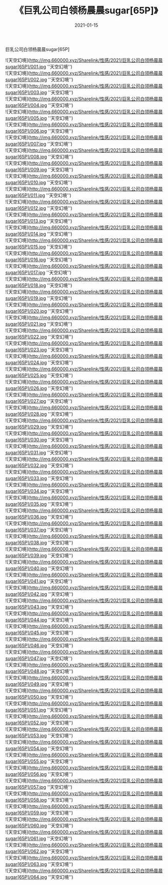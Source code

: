 ﻿---
layout: post
title:  《巨乳公司白领杨晨晨sugar[65P]》
date:   2021-01-15
img: http://img.660000.xyz/Sharelink/性感/2021/巨乳公司白领杨晨晨sugar[65P]/000.jpg
categories: [美女, 性感, 泳衣]
---

巨乳公司白领杨晨晨sugar[65P]



![天空幻境](http://img.660000.xyz/Sharelink/性感/2021/巨乳公司白领杨晨晨sugar[65P]/001.jpg ''天空幻境'') <br>
![天空幻境](http://img.660000.xyz/Sharelink/性感/2021/巨乳公司白领杨晨晨sugar[65P]/002.jpg ''天空幻境'') <br>
![天空幻境](http://img.660000.xyz/Sharelink/性感/2021/巨乳公司白领杨晨晨sugar[65P]/003.jpg ''天空幻境'') <br>
![天空幻境](http://img.660000.xyz/Sharelink/性感/2021/巨乳公司白领杨晨晨sugar[65P]/004.jpg ''天空幻境'') <br>
![天空幻境](http://img.660000.xyz/Sharelink/性感/2021/巨乳公司白领杨晨晨sugar[65P]/005.jpg ''天空幻境'') <br>
![天空幻境](http://img.660000.xyz/Sharelink/性感/2021/巨乳公司白领杨晨晨sugar[65P]/006.jpg ''天空幻境'') <br>
![天空幻境](http://img.660000.xyz/Sharelink/性感/2021/巨乳公司白领杨晨晨sugar[65P]/007.jpg ''天空幻境'') <br>
![天空幻境](http://img.660000.xyz/Sharelink/性感/2021/巨乳公司白领杨晨晨sugar[65P]/008.jpg ''天空幻境'') <br>
![天空幻境](http://img.660000.xyz/Sharelink/性感/2021/巨乳公司白领杨晨晨sugar[65P]/009.jpg ''天空幻境'') <br>
![天空幻境](http://img.660000.xyz/Sharelink/性感/2021/巨乳公司白领杨晨晨sugar[65P]/010.jpg ''天空幻境'') <br>
![天空幻境](http://img.660000.xyz/Sharelink/性感/2021/巨乳公司白领杨晨晨sugar[65P]/011.jpg ''天空幻境'') <br>
![天空幻境](http://img.660000.xyz/Sharelink/性感/2021/巨乳公司白领杨晨晨sugar[65P]/012.jpg ''天空幻境'') <br>
![天空幻境](http://img.660000.xyz/Sharelink/性感/2021/巨乳公司白领杨晨晨sugar[65P]/013.jpg ''天空幻境'') <br>
![天空幻境](http://img.660000.xyz/Sharelink/性感/2021/巨乳公司白领杨晨晨sugar[65P]/014.jpg ''天空幻境'') <br>
![天空幻境](http://img.660000.xyz/Sharelink/性感/2021/巨乳公司白领杨晨晨sugar[65P]/015.jpg ''天空幻境'') <br>
![天空幻境](http://img.660000.xyz/Sharelink/性感/2021/巨乳公司白领杨晨晨sugar[65P]/016.jpg ''天空幻境'') <br>
![天空幻境](http://img.660000.xyz/Sharelink/性感/2021/巨乳公司白领杨晨晨sugar[65P]/017.jpg ''天空幻境'') <br>
![天空幻境](http://img.660000.xyz/Sharelink/性感/2021/巨乳公司白领杨晨晨sugar[65P]/018.jpg ''天空幻境'') <br>
![天空幻境](http://img.660000.xyz/Sharelink/性感/2021/巨乳公司白领杨晨晨sugar[65P]/019.jpg ''天空幻境'') <br>
![天空幻境](http://img.660000.xyz/Sharelink/性感/2021/巨乳公司白领杨晨晨sugar[65P]/020.jpg ''天空幻境'') <br>
![天空幻境](http://img.660000.xyz/Sharelink/性感/2021/巨乳公司白领杨晨晨sugar[65P]/021.jpg ''天空幻境'') <br>
![天空幻境](http://img.660000.xyz/Sharelink/性感/2021/巨乳公司白领杨晨晨sugar[65P]/022.jpg ''天空幻境'') <br>
![天空幻境](http://img.660000.xyz/Sharelink/性感/2021/巨乳公司白领杨晨晨sugar[65P]/023.jpg ''天空幻境'') <br>
![天空幻境](http://img.660000.xyz/Sharelink/性感/2021/巨乳公司白领杨晨晨sugar[65P]/024.jpg ''天空幻境'') <br>
![天空幻境](http://img.660000.xyz/Sharelink/性感/2021/巨乳公司白领杨晨晨sugar[65P]/025.jpg ''天空幻境'') <br>
![天空幻境](http://img.660000.xyz/Sharelink/性感/2021/巨乳公司白领杨晨晨sugar[65P]/026.jpg ''天空幻境'') <br>
![天空幻境](http://img.660000.xyz/Sharelink/性感/2021/巨乳公司白领杨晨晨sugar[65P]/027.jpg ''天空幻境'') <br>
![天空幻境](http://img.660000.xyz/Sharelink/性感/2021/巨乳公司白领杨晨晨sugar[65P]/028.jpg ''天空幻境'') <br>
![天空幻境](http://img.660000.xyz/Sharelink/性感/2021/巨乳公司白领杨晨晨sugar[65P]/029.jpg ''天空幻境'') <br>
![天空幻境](http://img.660000.xyz/Sharelink/性感/2021/巨乳公司白领杨晨晨sugar[65P]/030.jpg ''天空幻境'') <br>
![天空幻境](http://img.660000.xyz/Sharelink/性感/2021/巨乳公司白领杨晨晨sugar[65P]/031.jpg ''天空幻境'') <br>
![天空幻境](http://img.660000.xyz/Sharelink/性感/2021/巨乳公司白领杨晨晨sugar[65P]/032.jpg ''天空幻境'') <br>
![天空幻境](http://img.660000.xyz/Sharelink/性感/2021/巨乳公司白领杨晨晨sugar[65P]/033.jpg ''天空幻境'') <br>
![天空幻境](http://img.660000.xyz/Sharelink/性感/2021/巨乳公司白领杨晨晨sugar[65P]/034.jpg ''天空幻境'') <br>
![天空幻境](http://img.660000.xyz/Sharelink/性感/2021/巨乳公司白领杨晨晨sugar[65P]/035.jpg ''天空幻境'') <br>
![天空幻境](http://img.660000.xyz/Sharelink/性感/2021/巨乳公司白领杨晨晨sugar[65P]/036.jpg ''天空幻境'') <br>
![天空幻境](http://img.660000.xyz/Sharelink/性感/2021/巨乳公司白领杨晨晨sugar[65P]/037.jpg ''天空幻境'') <br>
![天空幻境](http://img.660000.xyz/Sharelink/性感/2021/巨乳公司白领杨晨晨sugar[65P]/038.jpg ''天空幻境'') <br>
![天空幻境](http://img.660000.xyz/Sharelink/性感/2021/巨乳公司白领杨晨晨sugar[65P]/039.jpg ''天空幻境'') <br>
![天空幻境](http://img.660000.xyz/Sharelink/性感/2021/巨乳公司白领杨晨晨sugar[65P]/040.jpg ''天空幻境'') <br>
![天空幻境](http://img.660000.xyz/Sharelink/性感/2021/巨乳公司白领杨晨晨sugar[65P]/041.jpg ''天空幻境'') <br>
![天空幻境](http://img.660000.xyz/Sharelink/性感/2021/巨乳公司白领杨晨晨sugar[65P]/042.jpg ''天空幻境'') <br>
![天空幻境](http://img.660000.xyz/Sharelink/性感/2021/巨乳公司白领杨晨晨sugar[65P]/043.jpg ''天空幻境'') <br>
![天空幻境](http://img.660000.xyz/Sharelink/性感/2021/巨乳公司白领杨晨晨sugar[65P]/044.jpg ''天空幻境'') <br>
![天空幻境](http://img.660000.xyz/Sharelink/性感/2021/巨乳公司白领杨晨晨sugar[65P]/045.jpg ''天空幻境'') <br>
![天空幻境](http://img.660000.xyz/Sharelink/性感/2021/巨乳公司白领杨晨晨sugar[65P]/046.jpg ''天空幻境'') <br>
![天空幻境](http://img.660000.xyz/Sharelink/性感/2021/巨乳公司白领杨晨晨sugar[65P]/047.jpg ''天空幻境'') <br>
![天空幻境](http://img.660000.xyz/Sharelink/性感/2021/巨乳公司白领杨晨晨sugar[65P]/048.jpg ''天空幻境'') <br>
![天空幻境](http://img.660000.xyz/Sharelink/性感/2021/巨乳公司白领杨晨晨sugar[65P]/049.jpg ''天空幻境'') <br>
![天空幻境](http://img.660000.xyz/Sharelink/性感/2021/巨乳公司白领杨晨晨sugar[65P]/050.jpg ''天空幻境'') <br>
![天空幻境](http://img.660000.xyz/Sharelink/性感/2021/巨乳公司白领杨晨晨sugar[65P]/051.jpg ''天空幻境'') <br>
![天空幻境](http://img.660000.xyz/Sharelink/性感/2021/巨乳公司白领杨晨晨sugar[65P]/052.jpg ''天空幻境'') <br>
![天空幻境](http://img.660000.xyz/Sharelink/性感/2021/巨乳公司白领杨晨晨sugar[65P]/053.jpg ''天空幻境'') <br>
![天空幻境](http://img.660000.xyz/Sharelink/性感/2021/巨乳公司白领杨晨晨sugar[65P]/054.jpg ''天空幻境'') <br>
![天空幻境](http://img.660000.xyz/Sharelink/性感/2021/巨乳公司白领杨晨晨sugar[65P]/055.jpg ''天空幻境'') <br>
![天空幻境](http://img.660000.xyz/Sharelink/性感/2021/巨乳公司白领杨晨晨sugar[65P]/056.jpg ''天空幻境'') <br>
![天空幻境](http://img.660000.xyz/Sharelink/性感/2021/巨乳公司白领杨晨晨sugar[65P]/057.jpg ''天空幻境'') <br>
![天空幻境](http://img.660000.xyz/Sharelink/性感/2021/巨乳公司白领杨晨晨sugar[65P]/058.jpg ''天空幻境'') <br>
![天空幻境](http://img.660000.xyz/Sharelink/性感/2021/巨乳公司白领杨晨晨sugar[65P]/059.jpg ''天空幻境'') <br>
![天空幻境](http://img.660000.xyz/Sharelink/性感/2021/巨乳公司白领杨晨晨sugar[65P]/060.jpg ''天空幻境'') <br>
![天空幻境](http://img.660000.xyz/Sharelink/性感/2021/巨乳公司白领杨晨晨sugar[65P]/061.jpg ''天空幻境'') <br>
![天空幻境](http://img.660000.xyz/Sharelink/性感/2021/巨乳公司白领杨晨晨sugar[65P]/062.jpg ''天空幻境'') <br>
![天空幻境](http://img.660000.xyz/Sharelink/性感/2021/巨乳公司白领杨晨晨sugar[65P]/063.jpg ''天空幻境'') <br>
![天空幻境](http://img.660000.xyz/Sharelink/性感/2021/巨乳公司白领杨晨晨sugar[65P]/064.jpg ''天空幻境'') <br>